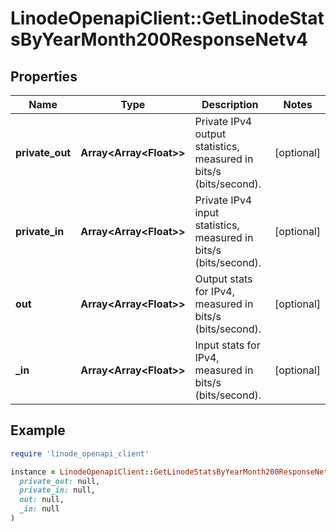 # LinodeOpenapiClient::GetLinodeStatsByYearMonth200ResponseNetv4

## Properties

| Name | Type | Description | Notes |
| ---- | ---- | ----------- | ----- |
| **private_out** | **Array&lt;Array&lt;Float&gt;&gt;** | Private IPv4 output statistics, measured in bits/s (bits/second). | [optional] |
| **private_in** | **Array&lt;Array&lt;Float&gt;&gt;** | Private IPv4 input statistics, measured in bits/s (bits/second). | [optional] |
| **out** | **Array&lt;Array&lt;Float&gt;&gt;** | Output stats for IPv4, measured in bits/s (bits/second). | [optional] |
| **_in** | **Array&lt;Array&lt;Float&gt;&gt;** | Input stats for IPv4, measured in bits/s (bits/second). | [optional] |

## Example

```ruby
require 'linode_openapi_client'

instance = LinodeOpenapiClient::GetLinodeStatsByYearMonth200ResponseNetv4.new(
  private_out: null,
  private_in: null,
  out: null,
  _in: null
)
```

